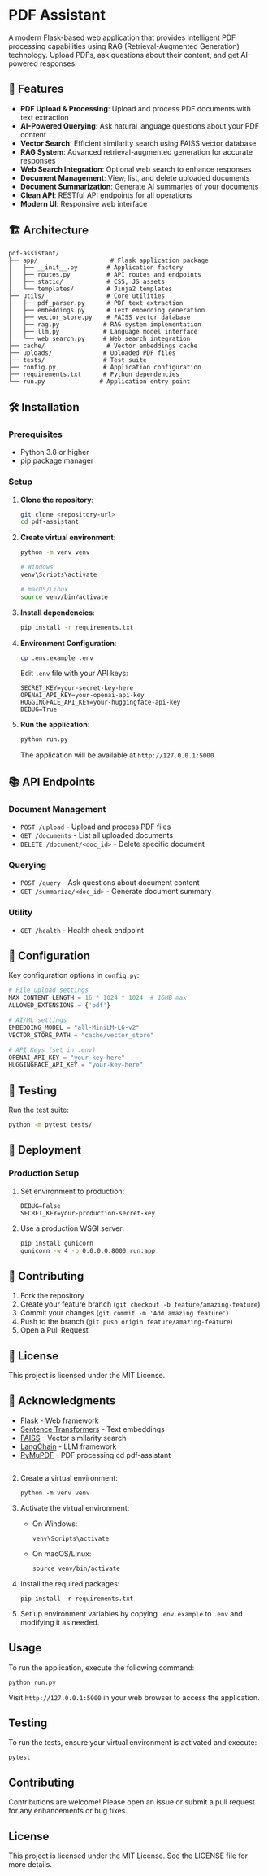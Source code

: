 # PDF Assistant

A modern Flask-based web application that provides intelligent PDF processing capabilities using RAG (Retrieval-Augmented Generation) technology. Upload PDFs, ask questions about their content, and get AI-powered responses.

## 🚀 Features

- **PDF Upload & Processing**: Upload and process PDF documents with text extraction
- **AI-Powered Querying**: Ask natural language questions about your PDF content
- **Vector Search**: Efficient similarity search using FAISS vector database
- **RAG System**: Advanced retrieval-augmented generation for accurate responses
- **Web Search Integration**: Optional web search to enhance responses
- **Document Management**: View, list, and delete uploaded documents
- **Document Summarization**: Generate AI summaries of your documents
- **Clean API**: RESTful API endpoints for all operations
- **Modern UI**: Responsive web interface

## 🏗️ Architecture

```
pdf-assistant/
├── app/                    # Flask application package
│   ├── __init__.py        # Application factory
│   ├── routes.py          # API routes and endpoints
│   ├── static/            # CSS, JS assets
│   └── templates/         # Jinja2 templates
├── utils/                 # Core utilities
│   ├── pdf_parser.py      # PDF text extraction
│   ├── embeddings.py      # Text embedding generation
│   ├── vector_store.py    # FAISS vector database
│   ├── rag.py            # RAG system implementation
│   ├── llm.py            # Language model interface
│   └── web_search.py     # Web search integration
├── cache/                 # Vector embeddings cache
├── uploads/              # Uploaded PDF files
├── tests/                # Test suite
├── config.py             # Application configuration
├── requirements.txt      # Python dependencies
└── run.py               # Application entry point
```

## 🛠️ Installation

### Prerequisites
- Python 3.8 or higher
- pip package manager

### Setup

1. **Clone the repository**:
   ```bash
   git clone <repository-url>
   cd pdf-assistant
   ```

2. **Create virtual environment**:
   ```bash
   python -m venv venv
   
   # Windows
   venv\Scripts\activate
   
   # macOS/Linux
   source venv/bin/activate
   ```

3. **Install dependencies**:
   ```bash
   pip install -r requirements.txt
   ```

4. **Environment Configuration**:
   ```bash
   cp .env.example .env
   ```
   
   Edit `.env` file with your API keys:
   ```env
   SECRET_KEY=your-secret-key-here
   OPENAI_API_KEY=your-openai-api-key
   HUGGINGFACE_API_KEY=your-huggingface-api-key
   DEBUG=True
   ```

5. **Run the application**:
   ```bash
   python run.py
   ```

   The application will be available at `http://127.0.0.1:5000`

## 📚 API Endpoints

### Document Management
- `POST /upload` - Upload and process PDF files
- `GET /documents` - List all uploaded documents
- `DELETE /document/<doc_id>` - Delete specific document

### Querying
- `POST /query` - Ask questions about document content
- `GET /summarize/<doc_id>` - Generate document summary

### Utility
- `GET /health` - Health check endpoint

## 🔧 Configuration

Key configuration options in `config.py`:

```python
# File upload settings
MAX_CONTENT_LENGTH = 16 * 1024 * 1024  # 16MB max
ALLOWED_EXTENSIONS = {'pdf'}

# AI/ML settings
EMBEDDING_MODEL = "all-MiniLM-L6-v2"
VECTOR_STORE_PATH = "cache/vector_store"

# API Keys (set in .env)
OPENAI_API_KEY = "your-key-here"
HUGGINGFACE_API_KEY = "your-key-here"
```

## 🧪 Testing

Run the test suite:
```bash
python -m pytest tests/
```

## 🚀 Deployment

### Production Setup

1. Set environment to production:
   ```env
   DEBUG=False
   SECRET_KEY=your-production-secret-key
   ```

2. Use a production WSGI server:
   ```bash
   pip install gunicorn
   gunicorn -w 4 -b 0.0.0.0:8000 run:app
   ```

## 🤝 Contributing

1. Fork the repository
2. Create your feature branch (`git checkout -b feature/amazing-feature`)
3. Commit your changes (`git commit -m 'Add amazing feature'`)
4. Push to the branch (`git push origin feature/amazing-feature`)
5. Open a Pull Request

## 📄 License

This project is licensed under the MIT License.

## 🙏 Acknowledgments

- [Flask](https://flask.palletsprojects.com/) - Web framework
- [Sentence Transformers](https://www.sbert.net/) - Text embeddings
- [FAISS](https://github.com/facebookresearch/faiss) - Vector similarity search
- [LangChain](https://langchain.com/) - LLM framework
- [PyMuPDF](https://pymupdf.readthedocs.io/) - PDF processing
   cd pdf-assistant
   ```

2. Create a virtual environment:
   ```
   python -m venv venv
   ```

3. Activate the virtual environment:
   - On Windows:
     ```
     venv\Scripts\activate
     ```
   - On macOS/Linux:
     ```
     source venv/bin/activate
     ```

4. Install the required packages:
   ```
   pip install -r requirements.txt
   ```

5. Set up environment variables by copying `.env.example` to `.env` and modifying it as needed.

## Usage

To run the application, execute the following command:
```
python run.py
```

Visit `http://127.0.0.1:5000` in your web browser to access the application.

## Testing

To run the tests, ensure your virtual environment is activated and execute:
```
pytest
```

## Contributing

Contributions are welcome! Please open an issue or submit a pull request for any enhancements or bug fixes.

## License

This project is licensed under the MIT License. See the LICENSE file for more details.